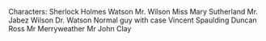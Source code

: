 Characters:
  Sherlock Holmes
  Watson
  Mr. Wilson
  Miss Mary Sutherland
  Mr. Jabez Wilson
  Dr. Watson
  Normal guy with case
  Vincent Spaulding
  Duncan Ross
  Mr Merryweather
  Mr John Clay

